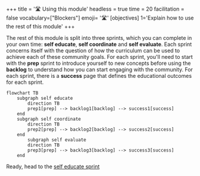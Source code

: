 +++
title = '🛣️ Using this module'
headless = true
time = 20
facilitation = false
vocabulary=["Blockers"]
emoji= '🛣️'
[objectives]
1='Explain how to use the rest of this module'
+++

The rest of this module is split into three sprints, which you can complete in your own time: **self educate**, **self coordinate** and **self evaluate**. Each sprint concerns itself with the question of how the curriculum can be used to achieve each of these community goals. For each sprint, you'll need to start with the **prep** sprint to introduce yourself to new concepts before using the **backlog** to understand how you can start engaging with the community. For each sprint, there is a **success** page that defines the educational outcomes for each sprint.

```mermaid
flowchart TB
    subgraph self educate
        direction TB
        prep1[prep] --> backlog1[backlog] --> success1[success]
    end
    subgraph self coordinate
        direction TB
        prep2[prep] --> backlog2[backlog] --> success2[success]
    end
        subgraph self evaluate
        direction TB
        prep3[prep] --> backlog3[backlog] --> success3[success]
    end
```

Ready, head to the [self educate sprint](../sprints/self-educate)
